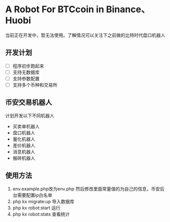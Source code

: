 # A Robot For BTCcoin in Binance、Huobi

当前正在开发中，暂无法使用。了解情况可以关注下之前做的比特时代盘口机器人


## 开发计划
- [ ] 程序初步跑起来  
- [ ] 支持无数据库
- [ ] 支持参数配置
- [ ] 支持多个币种和交易所

## 币安交易机器人
计划开发以下不同机器人

- 买卖单机器人
- 盘口机器人
- 量化机器人
- 差价机器人
- 消息机器人
- 搬砖机器人

## 使用方法
1. env.example.php改为env.php
然后修改里面常量值的为自己的信息，币安后台需要配置ip白名单
2. php kx migrate:up 导入数据库
3. php kx robot:start 运行
4. php kx robot:stats 查看统计 